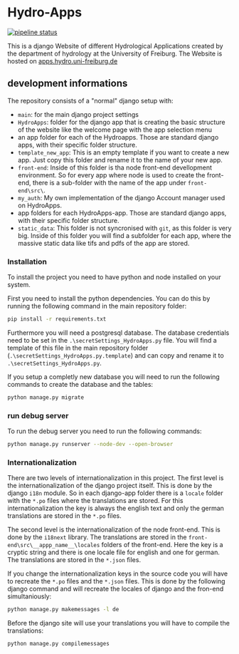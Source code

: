 # Hydro-Apps

[![pipeline status](https://gitlab.uni-freiburg.de/hydrology/hydroapps/badges/master/pipeline.svg)](https://gitlab.uni-freiburg.de/hydrology/hydroapps/-/commits/master)

This is a django Website of different Hydrological Applications created by the department of hydrology at the University of Freiburg. 
The Website is hosted on [apps.hydro.uni-freiburg.de](https:\\\\apps.hydro.uni-freiburg.de)

## development informations

The repository consists of a "normal" django setup with: 

- `main`: for the main django project settings
- `HydroApps`: folder for the django app that is creating the basic structure of the website like the welcome page with the app selection menu
- an app folder for each of the Hydroapps. Those are standard django apps, with their specific folder structure.
- `template_new_app`: This is an empty template if you want to create a new app. Just copy this folder and rename it to the name of your new app.
- `front-end`: Inside of this folder is tha node front-end devellopment environment. So for every app where node is used to create the front-end, there is a sub-folder with the name of the app under `front-end\src\`.
- `my_auth`: My own implementation of the django Account manager used on HydroApps.
- app folders for each HydroApps-app. Those are standard django apps, with their specific folder structure.
- `static_data`: This folder is not syncronised with `git`, as this folder is very big. Inside of this folder you will find a subfolder for each app, where the massive static data like tifs and pdfs of the app are stored.

### Installation

To install the project you need to have python and node installed on your system.

First you need to install the python dependencies. You can do this by running the following command in the main repository folder:

```bash
pip install -r requirements.txt
```

Furthermore you will need a postgresql database. The database credentials need to be set in the `.\secretSettings_HydroApps.py` file. You will find a template of this file in the main repository folder (`.\secretSettings_HydroApps.py.template`) and can copy and rename it to `.\secretSettings_HydroApps.py`.

If you setup a completly new database you will need to run the following commands to create the database and the tables:

```bash
python manage.py migrate
```

### run debug server

To run the debug server you need to run the following commands:

```bash
python manage.py runserver --node-dev --open-browser
```

### Internationalization

There are two levels of internationalization in this project. The first level is the internationalization of the django project itself. This is done by the django `i18n` module. So in each django-app folder there is a `locale` folder with the `*.po` files where the translations are stored.
For this internationalization the key is always the english text and only the german translations are stored in the `*.po` files.

The second level is the internationalization of the node front-end. This is done by the `i18next` library. The translations are stored in the `front-end\src\__appp_name__\locales` folders of the front-end. Here the key is a cryptic string and there is one locale file for english and one for german. The translations are stored in the `*.json` files.

If you change the internationalization keys in the source code you will have to recreate the `*.po` files and the `*.json` files. This is done by the following django command and will recreate the locales of django and the fron-end simultaniously:

```bash
python manage.py makemessages -l de
```

Before the django site will use your translations you will have to compile the translations:

```bash
python manage.py compilemessages
```